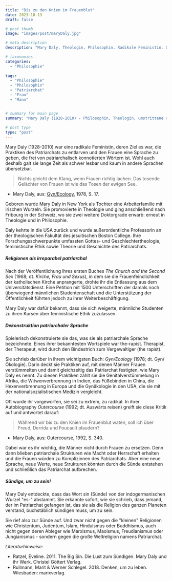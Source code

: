 ```yaml
---
title: "Bis zu den Knien im Frauenblut"
date: 2023-10-13
draft: false

# post thumb
image: "images/post/maryDaly.jpg"

# meta description
description: "Mary Daly. Theologin. Philosophin. Radikale Feministin. Gnadenlose Kritikerin des Patriarchats. große Weltreligion namens Patriarchat."

# taxonomies
categories:
  - "Philosophie"
  
tags:
  - "Philosophie"
  - "Philosophin"
  - "Patriarchat"
  - "Frau"
  - "Mann"


# summary for main page
summary: "Mary Daly (1928-2010) - Philosophin, Theologin, umstrittene radikale Feministin und gnadenlose Kritikerin des Patriarchats. Aufruf zur Sünde." 
  
# post type
type: "post"
---
```


Mary Daly (1928-2010) war eine radikale Feministin, deren Ziel es war, die Praktiken des Patriarchats zu entlarven und den Frauen eine Sprache zu geben, die frei von patriarchalisch konnotierten Wörtern ist. Wohl auch deshalb galt sie lange Zeit als schwer lesbar und kaum in andere Sprachen übersetzbar.

>Nichts gleicht dem Klang, wenn Frauen richtig lachen. Das tosende Gelächter von Frauen ist wie das Tosen der ewigen See.

- Mary Daly, aus: [Gyn/Ecology](https://archive.org/details/gynecologymetaet00dalyrich/mode/2up), 1978, S. 17.

Geboren wurde Mary Daly in New York als Tochter eine Arbeiterfamilie mit irischen Wurzeln. Sie promovierte in Theologie und ging anschließend nach Fribourg in der Schweiz, wo sie zwei weitere Doktorgrade erwarb: erneut in Theologie und in Philosophie.

Daly kehrte in die USA zurück und wurde außerordentliche Professorin an der theologischen Fakultät des jesuitischen Boston College. Ihre Forschungsschwerpunkte umfassten Gottes- und Geschlechtertheologie, feministische Ethik sowie Theorie und Geschichte des Patriarchats.

##### Religionen als irreparabel patriarchal

Nach der Veröffentlichung ihres ersten Buches *The Church and the Second Sex* (1968; dt. *Kirche, Frau und Sexus*), in dem sie die Frauenfeindlichkeit der katholischen Kirche anprangerte, drohte ihr die Entlassung aus dem Universitätsdienst. Eine Petition mit 1500 Unterschriften der damals noch überwiegend männlichen Studentenschaft und die Unterstützung der Öffentlichkeit führten jedoch zu ihrer Weiterbeschäftigung. 

Mary Daly war dafür bekannt, dass sie sich weigerte, männliche Studenten zu ihren Kursen über feministische Ethik zuzulassen.

##### Dekonstruktion patriarchaler Sprache

Spielerisch dekonstruierte sie das, was sie als patriarchale Sprache bezeichnete. Eines ihrer bekanntesten Wortspiele war the-rapist. Therapist, der Therapeut, wird durch den Bindestrich zum Vergewaltiger (the rapist).

Sie schrieb darüber in ihrem wichtigsten Buch: *Gyn/Ecology* (1978; dt. Gyn/Ökologie). Darin deckt sie Praktiken auf, mit denen Männer Frauen verstümmelten und damit gleichzeitig das Patriarchat festigten, wie Mary Daly es nennt. Zu diesen Praktiken zählt sie die Genitalverstümmelung in Afrika, die Witwenverbrennung in Indien, das Füßebinden in China, die Hexenverbrennung in Europa und die Gynäkologie in den USA, die sie mit der nationalsozialistischen Medizin vergleicht.

Oft wurde ihr vorgeworfen, sie sei zu extrem, zu radikal. In ihrer Autobiography *Outercourse* (1992; dt. Auswärts reisen) greift sie diese Kritik auf und antwortet darauf:

>Während wir bis zu den Knien im Frauenblut waten, soll ich über Freud, Derrida und Foucault plaudern?

- Mary Daly, aus: Outercourse, 1992, S. 340.

Dabei war es ihr wichtig, die Männer nicht durch Frauen zu ersetzen. Denn dann blieben patriarchale Strukturen wie Macht oder Herrschaft erhalten und die Frauen würden zu Komplizinnen des Patriarchats. Aber eine neue Sprache, neue Werte, neue Strukturen könnten durch die Sünde entstehen und schließlich das Patriarchat aufbrechen.

##### Sündige, um zu sein!

Mary Daly entdeckte, dass das Wort sin (Sünde) von der indogermanischen Wurzel "es-" abstammt. Sie erkannte sofort, wie sie schrieb, dass jemand, der im Patriarchat gefangen ist, das sie als die Religion des ganzen Planeten verstand, buchstäblich sündigen muss, um zu sein.

Sie rief also zur Sünde auf. Und zwar nicht gegen die "kleinen" Religionen wie Christentum, Judentum, Islam, Hinduismus oder Buddhismus, auch nicht gegen deren Ableger wie Marxismus, Maoismus, Freudianismus oder Jungianismus - sondern gegen die große Weltreligion namens Patriarchat.




*Literaturhinweise:*
- Ratzel, Eveline. 2011. The Big Sin. Die Lust zum Sündigen. Mary Daly und ihr Werk. Christel Göttert Verlag.
- Rullmann, Marit & Werner Schlegel. 2018. Denken, um zu leben. Wiesbaden: marixverlag.
